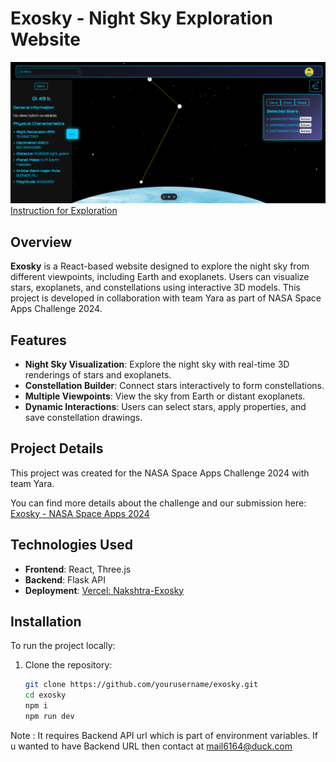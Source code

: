 # Exosky - Night Sky Exploration Website

![Website Preview](./Demo/Home.png)
[Instruction for Exploration](./Demo/EXOSKY_DEMO.pdf)

## Overview

**Exosky** is a React-based website designed to explore the night sky from different viewpoints, including Earth and exoplanets. Users can visualize stars, exoplanets, and constellations using interactive 3D models. This project is developed in collaboration with team Yara as part of NASA Space Apps Challenge 2024.

## Features

- **Night Sky Visualization**: Explore the night sky with real-time 3D renderings of stars and exoplanets.
- **Constellation Builder**: Connect stars interactively to form constellations.
- **Multiple Viewpoints**: View the sky from Earth or distant exoplanets.
- **Dynamic Interactions**: Users can select stars, apply properties, and save constellation drawings.

## Project Details

This project was created for the NASA Space Apps Challenge 2024 with team Yara.

You can find more details about the challenge and our submission here:
[Exosky - NASA Space Apps 2024](https://www.spaceappschallenge.org/nasa-space-apps-2024/find-a-team/yara/?tab=project)

## Technologies Used

- **Frontend**: React, Three.js
- **Backend**: Flask API
- **Deployment**: [Vercel: Nakshtra-Exosky](https://nakshtra-exosky.vercel.app)

## Installation

To run the project locally:

1. Clone the repository:
   ```bash
   git clone https://github.com/yourusername/exosky.git
   cd exosky
   npm i
   npm run dev
  Note : It requires Backend API url which is part of environment variables. If u wanted to have Backend URL then contact at mail6164@duck.com
